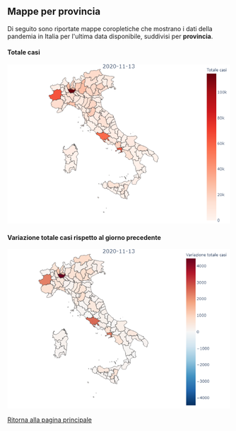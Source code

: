 ## Mappe per provincia

Di seguito sono riportate mappe coropletiche che mostrano i dati della pandemia in Italia per l'ultima data disponibile, suddivisi per **provincia**.

#### Totale casi
![Totale_casi](/data/imgs/mappe/province/totale_casi.png)

#### Variazione totale casi rispetto al giorno precedente
![Variazione_totale_casi](/data/imgs/mappe/province/variazione_totale_casi.png)

[Ritorna alla pagina principale](https://github.com/antoniograsso21/covid19#andamento-provinciale)